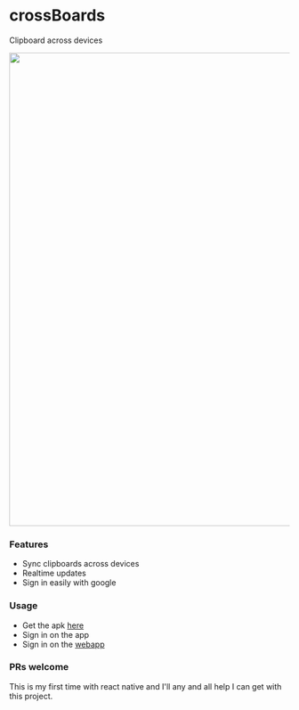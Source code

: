 # crossBoards
Clipboard across devices

<img src="https://i.ibb.co/LZHwhkq/Screenshot-20210729-225511.jpg" height="850">

### Features 

- Sync clipboards across devices 
- Realtime updates 
- Sign in easily with google

### Usage 
- Get the apk [here](https://github.com/knmn2000/crossBoards/releases/tag/v1.0.0)
- Sign in on the app
- Sign in on the [webapp](https://crossboards.netlify.app/)

### PRs welcome 

This is my first time with react native and I'll any and all help I can get with this project.
